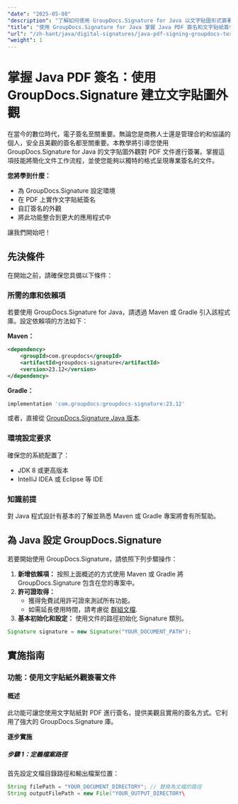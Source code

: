 ```yaml
---
"date": "2025-05-08"
"description": "了解如何使用 GroupDocs.Signature for Java 以文字貼圖形式簽署 PDF 文件。簡化您的文件工作流程並增強安全性。"
"title": "使用 GroupDocs.Signature for Java 掌握 Java PDF 簽名和文字貼紙簽名"
"url": "/zh-hant/java/digital-signatures/java-pdf-signing-groupdocs-text-sticker/"
"weight": 1
---
```


# 掌握 Java PDF 簽名：使用 GroupDocs.Signature 建立文字貼圖外觀

在當今的數位時代，電子簽名至關重要。無論您是商務人士還是管理合約和協議的個人，安全且美觀的簽名都至關重要。本教學將引導您使用 GroupDocs.Signature for Java 的文字貼圖外觀對 PDF 文件進行簽署。掌握這項技能將簡化文件工作流程，並使您能夠以獨特的格式呈現專業簽名的文件。

**您將學到什麼：**
- 為 GroupDocs.Signature 設定環境
- 在 PDF 上實作文字貼紙簽名
- 自訂簽名的外觀
- 將此功能整合到更大的應用程式中

讓我們開始吧！

## 先決條件

在開始之前，請確保您具備以下條件：

### 所需的庫和依賴項
若要使用 GroupDocs.Signature for Java，請透過 Maven 或 Gradle 引入該程式庫。設定依賴項的方法如下：

**Maven：**
```xml
<dependency>
    <groupId>com.groupdocs</groupId>
    <artifactId>groupdocs-signature</artifactId>
    <version>23.12</version>
</dependency>
```

**Gradle：**
```gradle
implementation 'com.groupdocs:groupdocs-signature:23.12'
```

或者，直接從 [GroupDocs.Signature Java 版本](https://releases。groupdocs.com/signature/java/).

### 環境設定要求
確保您的系統配置了：
- JDK 8 或更高版本
- IntelliJ IDEA 或 Eclipse 等 IDE

### 知識前提
對 Java 程式設計有基本的了解並熟悉 Maven 或 Gradle 專案將會有所幫助。

## 為 Java 設定 GroupDocs.Signature

若要開始使用 GroupDocs.Signature，請依照下列步驟操作：
1. **新增依賴項：** 按照上面概述的方式使用 Maven 或 Gradle 將 GroupDocs.Signature 包含在您的專案中。
2. **許可證取得：**
   - 獲得免費試用許可證來測試所有功能。
   - 如需延長使用時間，請考慮從 [群組文檔](https://purchase。groupdocs.com/buy).
3. **基本初始化和設定：** 使用文件的路徑初始化 Signature 類別。

```java
Signature signature = new Signature("YOUR_DOCUMENT_PATH");
```

## 實施指南

### 功能：使用文字貼紙外觀簽署文件

#### 概述
此功能可讓您使用文字貼紙對 PDF 進行簽名，提供美觀且實用的簽名方式。它利用了強大的 GroupDocs.Signature 庫。

**逐步實施**

##### 步驟 1：定義檔案路徑
首先設定文檔目錄路徑和輸出檔案位置：

```java
String filePath = "YOUR_DOCUMENT_DIRECTORY"; // 替換為文檔的路徑
String outputFilePath = new File("YOUR_OUTPUT_DIRECTORY\
